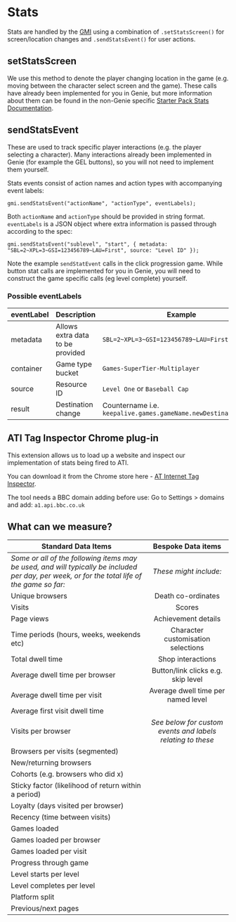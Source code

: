 # Stats

Stats are handled by the [GMI](gmi.md) using a combination of
`.setStatsScreen()` for screen/location changes and `.sendStatsEvent()` for user actions.

## setStatsScreen
We use this method to denote the player changing location in the game (e.g. moving between the character select screen and the game). These calls have already been implemented for you in Genie, but more information about them can be found in the non-Genie specific [Starter Pack Stats Documentation](https://github.com/bbc/childrens-games-starter-pack/blob/master/docs/stats.md).


## sendStatsEvent

These are used to track specific player interactions (e.g. the player selecting a character). Many interactions already been implemented in Genie (for example the GEL buttons), so you will not need to implement them yourself.

Stats events consist of action names and action types with accompanying event labels:

````
gmi.sendStatsEvent("actionName", "actionType", eventLabels);
````
Both `actionName` and `actionType` should be provided in string format. `eventLabels` is a JSON object where extra information is passed through according to the spec:

````
gmi.sendStatsEvent("sublevel", "start", { metadata: "SBL=2~XPL=3~GSI=123456789~LAU=First", source: "Level ID" });
````

Note the example `sendStatEvent` calls in the click progression game. While button stat calls are implemented for you in Genie, you will need to construct the game specific  calls (eg level complete) yourself.

### Possible eventLabels

| eventLabel | Description | Example |
|------------|----------------------------------|---------|
| metadata   | Allows extra data to be provided | `SBL=2~XPL=3~GSI=123456789~LAU=First` |
| container  | Game type bucket                 | `Games-SuperTier-Multiplayer` |
| source     | Resource ID                      | `Level One` or `Baseball Cap` |
| result     | Destination change               | Countername i.e. `keepalive.games.gameName.newDestination.page` |

## ATI Tag Inspector Chrome plug-in

This extension allows us to load up a website and inspect our implementation of stats being fired to ATI.

You can download it from the Chrome store here - [AT Internet Tag Inspector](https://chrome.google.com/webstore/detail/at-internet-tag-inspector/epdfbeoiphkaeapcohmilhmpdeilgnok).

The tool needs a BBC domain adding before use:
Go to Settings > domains and add: `a1.api.bbc.co.uk`

## What can we measure?

| Standard Data Items        | Bespoke Data items |
| ------------- |:-----:|
| *Some or all of the following items may be used, and will typically be included  per day, per week, or for the total life of the game so far:*| *These might include:* |
| Unique browsers      | Death co-ordinates |
| Visits     | Scores|
| Page views | Achievement details |
| Time periods (hours, weeks, weekends etc)     | Character customisation selections |
| Total dwell time     | Shop interactions |
| Average dwell time per browser | Button/link clicks e.g. skip level |
| Average dwell time per visit     | Average dwell time per named level |
| Average first visit dwell time     |  |
| Visits per browser    | *See below for custom events and labels relating to these* |
| Browsers per visits (segmented)    | |
| New/returning browsers |  |
| Cohorts (e.g. browsers who did x) |  |
| Sticky factor (likelihood of return within a period) |  |
| Loyalty (days visited per browser) |  |
| Recency (time between visits) |  |
| Games loaded|  |
| Games loaded per browser |  |
| Games loaded per visit |  |
| Progress through game |  |
| Level starts per level |  |
| Level completes per level |  |
| Platform split |  |
| Previous/next pages |  |

